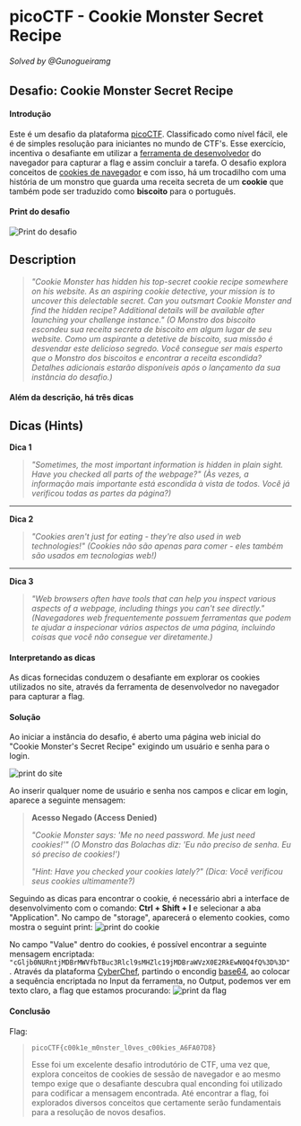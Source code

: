 # picoCTF - Cookie Monster Secret Recipe
###### Solved by @Gunogueiramg

## Desafio: Cookie Monster Secret Recipe
#### Introdução

Este é um desafio da plataforma [picoCTF](https://picoctf.org/). Classificado como nível fácil, ele é de simples resolução para iniciantes no mundo de CTF's. Esse exercício, incentiva o desafiante em utilizar a [ferramenta de desenvolvedor](https://developer.mozilla.org/pt-BR/docs/Learn_web_development/Howto/Tools_and_setup/What_are_browser_developer_tools) do navegador para capturar a flag e assim concluir a tarefa. O desafio explora conceitos de [cookies de navegador](https://pingback.com/br/resources/o-que-sao-cookies/) e  com isso, há um trocadilho com uma história de um monstro que guarda uma receita secreta de um **cookie** que também pode ser traduzido como **biscoito** para o português.

#### Print do desafio
![Print do desafio](https://i.imgur.com/uLX2Qft.png)

## Description

> *"Cookie Monster has hidden his top-secret cookie recipe somewhere on his website. As an aspiring cookie detective, your mission is to uncover this delectable secret. Can you outsmart Cookie Monster and find the hidden recipe? Additional details will be available after launching your challenge instance."*
> *(O Monstro dos biscoito escondeu sua receita secreta de biscoito em algum lugar de seu website. Como um aspirante a detetive de biscoito, sua missão é desvendar este delicioso segredo. Você consegue ser mais esperto que o Monstro dos biscoitos e encontrar a receita escondida? Detalhes adicionais estarão disponíveis após o lançamento da sua instância do desafio.)*

#### Além da descrição, há três dicas
## Dicas (Hints)

**Dica 1**
> *"Sometimes, the most important information is hidden in plain sight. Have you checked all parts of the webpage?"*
> *(Às vezes, a informação mais importante está escondida à vista de todos. Você já verificou todas as partes da página?)*

---

**Dica 2**
> *"Cookies aren't just for eating - they're also used in web technologies!"*
> *(Cookies não são apenas para comer - eles também são usados em tecnologias web!)*

---

**Dica 3**
> *"Web browsers often have tools that can help you inspect various aspects of a webpage, including things you can't see directly."*
> *(Navegadores web frequentemente possuem ferramentas que podem te ajudar a inspecionar vários aspectos de uma página, incluindo coisas que você não consegue ver diretamente.)*

#### Interpretando as dicas
As dicas fornecidas conduzem o desafiante em explorar os cookies utilizados no site, através da ferramenta de desenvolvedor no navegador para capturar a flag. 

#### Solução
Ao iniciar a instância do desafio, é aberto uma página web inicial do "Cookie Monster's Secret Recipe" exigindo um usuário e senha para o login.

![print do site](https://i.imgur.com/KkvLBM7.png)

Ao inserir qualquer nome de usuário e senha nos campos e clicar em login, aparece a seguinte mensagem:
> **Acesso Negado (Access Denied)**
>
> *"Cookie Monster says: 'Me no need password. Me just need cookies!'"*
> *(O Monstro das Bolachas diz: 'Eu não preciso de senha. Eu só preciso de cookies!')*
>
> *"Hint: Have you checked your cookies lately?"*
> *(Dica: Você verificou seus cookies ultimamente?)*
> 
Seguindo as dicas para encontrar o cookie, é necessário abri a interface de desenvolvimento com o comando: **Ctrl + Shift + I** e selecionar a aba "Application". No campo de "storage", aparecerá o elemento cookies, como mostra o seguint print:
![print do cookie](https://i.imgur.com/MpzUkre.png)

No campo "Value" dentro do cookies, é possível encontrar a seguinte mensagem encriptada: `"cGljb0NURntjMDBrMWVfbTBuc3Rlcl9sMHZlc19jMDBraWVzX0E2RkEwN0Q4fQ%3D%3D"`. Através da plataforma [CyberChef](https://gchq.github.io/CyberChef/), partindo o encondig [base64](https://www.redhat.com/en/blog/base64-encoding), ao colocar a sequência encriptada no Input da ferramenta, no Output, podemos ver em texto claro, a flag que estamos procurando:
![print da flag](https://i.imgur.com/pLZrvgz.png)


#### Conclusão

Flag:
>`picoCTF{c00k1e_m0nster_l0ves_c00kies_A6FA07D8}`
>
>Esse foi um excelente desafio introdutório de CTF, uma vez que, explora conceitos de cookies de sessão de navegador e ao mesmo tempo exige que o desafiante descubra qual enconding foi utilizado para codificar a mensagem encontrada. Até encontrar a flag, foi explorados diversos conceitos que certamente serão fundamentais para a resolução de novos desafios.
